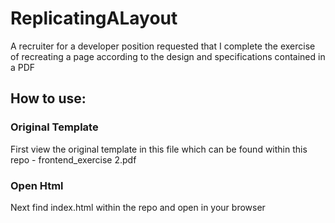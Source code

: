 # ReplicatingALayout
A recruiter for a developer position requested that I complete the exercise of recreating a page according to the design and specifications contained in a PDF

## How to use:

### Original Template
First view the original template in this file which can be found within this repo - frontend_exercise 2.pdf

### Open Html
Next find index.html within the repo and open in your browser
